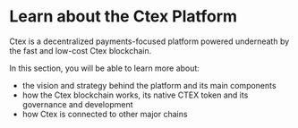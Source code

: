 # Learn about the Ctex Platform

Ctex is a decentralized payments-focused platform powered underneath by the fast and low-cost Ctex blockchain.&#x20;

In this section, you will be able to learn more about:

* the vision and strategy behind the platform and its main components
* how the Ctex blockchain works, its native CTEX token and its governance and development
* how Ctex is connected to other major chains

